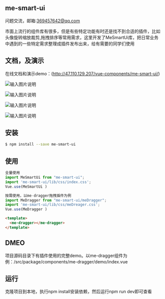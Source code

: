 

## me-smart-ui
问题交流，邮箱:369457642@qq.com

市面上流行的组件库有很多，但是有些特定功能有时还是找不到合适的插件，比如头像旋转缩放裁剪,拖拽排序等常用需求，这里开发了MeSmartUi库，把日常业务中遇到的一些特定需求整理成插件发布出来，给有需要的同学们使用


## 文档，及演示
在线文档和演示demo：(http://47.110.129.207/vue-components/me-smart-ui/)

![输入图片说明](http://47.110.129.207/images/1234567.jpg)

![输入图片说明](http://47.110.129.207/images/me-smart-ui/1.png)

![输入图片说明](http://47.110.129.207/images/me-smart-ui/2.png)

![输入图片说明](http://47.110.129.207/images/me-smart-ui/3.png)



## 安装

```bash
$ npm install --save me-smart-ui

```
## 使用

```js
全量使用
import MeSmartUi from "me-smart-ui";
import 'me-smart-ui/lib/css/index.css';
Vue.use(MeSmartUi )

按需使用，以me-dragger拖拽插件为例
import MeDragger from "me-smart-ui/meDragger";
import 'me-smart-ui/lib/css/meDreager.css';
Vue.use(MeDragger )
```

```html
<template>
  <me-dragger></me-dragger>
</template>
 ```


## DMEO
 项目源码目录下有插件使用的完整demo。以me-dragger组件为例：/src/package/components/me-dragger/demo/index.vue


## 运行
克隆项目到本地，执行npm install安装依赖，然后运行npm run dev即可查看




